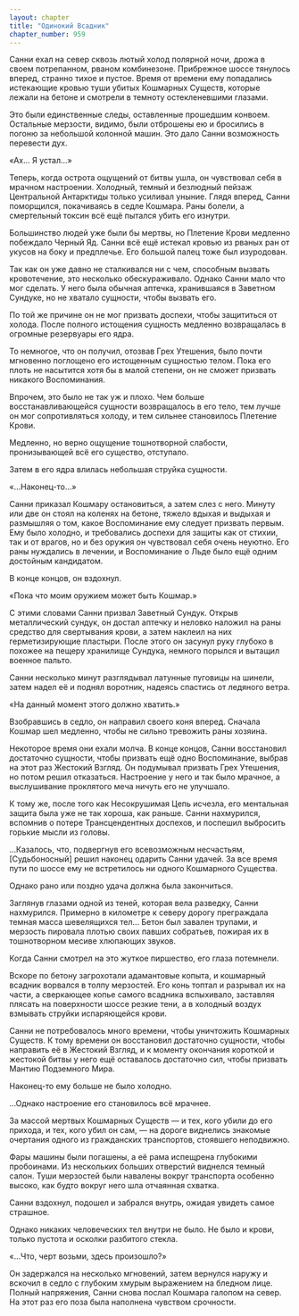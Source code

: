 ```yaml
---
layout: chapter
title: "Одинокий Всадник"
chapter_number: 959
---
```


Санни ехал на север сквозь лютый холод полярной ночи, дрожа в своем потрепанном, рваном комбинезоне. Прибрежное шоссе тянулось вперед, странно тихое и пустое. Время от времени ему попадались истекающие кровью туши убитых Кошмарных Существ, которые лежали на бетоне и смотрели в темноту остекленевшими глазами.

Это были единственные следы, оставленные прошедшим конвоем. Остальные мерзости, видимо, были отброшены ею и бросились в погоню за небольшой колонной машин. Это дало Санни возможность перевести дух.

«Ах... Я устал...»

Теперь, когда острота ощущений от битвы ушла, он чувствовал себя в мрачном настроении. Холодный, темный и безлюдный пейзаж Центральной Антарктиды только усиливал уныние. Глядя вперед, Санни поморщился, покачиваясь в седле Кошмара. Раны болели, а смертельный токсин всё ещё пытался убить его изнутри.

Большинство людей уже были бы мертвы, но Плетение Крови медленно побеждало Черный Яд. Санни всё ещё истекал кровью из рваных ран от укусов на боку и предплечье. Его большой палец тоже был изуродован.

Так как он уже давно не сталкивался ни с чем, способным вызвать кровотечение, это несколько обескураживало. Однако Санни мало что мог сделать. У него была обычная аптечка, хранившаяся в Заветном Сундуке, но не хватало сущности, чтобы вызвать его.

По той же причине он не мог призвать доспехи, чтобы защититься от холода. После полного истощения сущность медленно возвращалась в огромные резервуары его ядра.

То немногое, что он получил, отозвав Грех Утешения, было почти мгновенно поглощено его истощенным сущностью телом. Пока его плоть не насытится хотя бы в малой степени, он не сможет призвать никакого Воспоминания.

Впрочем, это было не так уж и плохо. Чем больше восстанавливающейся сущности возвращалось в его тело, тем лучше он мог сопротивляться холоду, и тем сильнее становилось Плетение Крови.

Медленно, но верно ощущение тошнотворной слабости, пронизывающей всё его существо, отступало.

Затем в его ядра влилась небольшая струйка сущности.

«...Наконец-то...»

Санни приказал Кошмару остановиться, а затем слез с него. Минуту или две он стоял на коленях на бетоне, тяжело вдыхая и выдыхая и размышляя о том, какое Воспоминание ему следует призвать первым. Ему было холодно, и требовались доспехи для защиты как от стихии, так и от врагов, но и без оружия он чувствовал себя очень неуютно. Его раны нуждались в лечении, и Воспоминание о Льде было ещё одним достойным кандидатом.

В конце концов, он вздохнул.

«Пока что моим оружием может быть Кошмар.»

С этими словами Санни призвал Заветный Сундук. Открыв металлический сундук, он достал аптечку и неловко наложил на раны средство для свертывания крови, а затем наклеил на них герметизирующие пластыри. После этого он засунул руку глубоко в похожее на пещеру хранилище Сундука, немного порылся и вытащил военное пальто.

Санни несколько минут разглядывал латунные пуговицы на шинели, затем надел её и поднял воротник, надеясь спастись от ледяного ветра.

«На данный момент этого должно хватить.»

Взобравшись в седло, он направил своего коня вперед. Сначала Кошмар шел медленно, чтобы не сильно тревожить раны хозяина.

Некоторое время они ехали молча. В конце концов, Санни восстановил достаточно сущности, чтобы призвать ещё одно Воспоминание, выбрав на этот раз Жестокий Взгляд. Он подумывал призвать Грех Утешения, но потом решил отказаться. Настроение у него и так было мрачное, а выслушивание проклятого меча ничуть его не улучшало.

К тому же, после того как Несокрушимая Цепь исчезла, его ментальная защита была уже не так хороша, как раньше. Санни нахмурился, вспомнив о потере Трансцендентных доспехов, и поспешил выбросить горькие мысли из головы.

...Казалось, что, подвергнув его всевозможным несчастьям, [Судьбоносный] решил наконец одарить Санни удачей. За все время пути по шоссе ему не встретилось ни одного Кошмарного Существа.

Однако рано или поздно удача должна была закончиться.

Заглянув глазами одной из теней, которая вела разведку, Санни нахмурился. Примерно в километре к северу дорогу преграждала темная масса шевелящихся тел... Бетон был завален трупами, и мерзость пировала плотью своих павших собратьев, пожирая их в тошнотворном месиве хлюпающих звуков.

Когда Санни смотрел на это жуткое пиршество, его глаза потемнели.

Вскоре по бетону загрохотали адамантовые копыта, и кошмарный всадник ворвался в толпу мерзостей. Его конь топтал и разрывал их на части, а сверкающее копье самого всадника вспыхивало, заставляя плясать на поверхности шоссе резкие тени, а в холодный воздух взмывать струйки испаряющейся крови.

Санни не потребовалось много времени, чтобы уничтожить Кошмарных Существ. К тому времени он восстановил достаточно сущности, чтобы направить её в Жестокий Взгляд, и к моменту окончания короткой и жестокой битвы у него ещё оставалось достаточно сил, чтобы призвать Мантию Подземного Мира.

Наконец-то ему больше не было холодно.

...Однако настроение его становилось всё мрачнее.

За массой мертвых Кошмарных Существ — и тех, кого убили до его прихода, и тех, кого убил он сам, — на дороге виднелись знакомые очертания одного из гражданских транспортов, стоявшего неподвижно.

Фары машины были погашены, а её рама испещрена глубокими пробоинами. Из нескольких больших отверстий виднелся темный салон. Туши мерзостей были навалены вокруг транспорта особенно высоко, как будто вокруг него шла отчаянная схватка.

Санни вздохнул, подошел и забрался внутрь, ожидая увидеть самое страшное.

Однако никаких человеческих тел внутри не было. Не было и крови, только пустота и осколки разбитого стекла.

«...Что, черт возьми, здесь произошло?»

Он задержался на несколько мгновений, затем вернулся наружу и вскочил в седло с глубоким хмурым выражением на бледном лице. Полный напряжения, Санни снова послал Кошмара галопом на север. На этот раз его поза была наполнена чувством срочности.